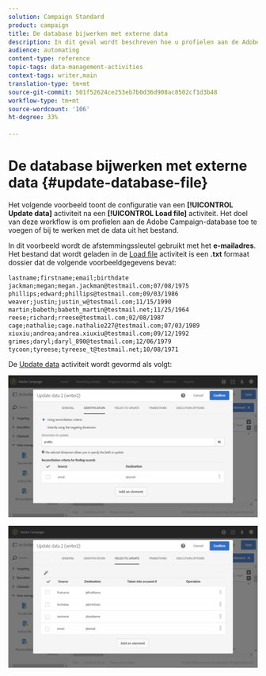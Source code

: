 ```yaml
---
solution: Campaign Standard
product: campaign
title: De database bijwerken met externe data
description: In dit geval wordt beschreven hoe u profielen aan de Adobe Campaign-database kunt toevoegen of bijwerken met de gegevens uit het bestand.
audience: automating
content-type: reference
topic-tags: data-management-activities
context-tags: writer,main
translation-type: tm+mt
source-git-commit: 501f52624ce253eb7b0d36d908ac8502cf1d3b48
workflow-type: tm+mt
source-wordcount: '106'
ht-degree: 33%

---
```



# De database bijwerken met externe data {#update-database-file}

Het volgende voorbeeld toont de configuratie van een **[!UICONTROL Update data]** activiteit na een **[!UICONTROL Load file]** activiteit. Het doel van deze workflow is om profielen aan de Adobe Campaign-database toe te voegen of bij te werken met de data uit het bestand.

In dit voorbeeld wordt de afstemmingssleutel gebruikt met het **e-mailadres**. Het bestand dat wordt geladen in de [Load file](../../automating/using/load-file.md) activiteit is een **.txt** formaat dossier dat de volgende voorbeeldgegevens bevat:

```
lastname;firstname;email;birthdate
jackman;megan;megan.jackman@testmail.com;07/08/1975
phillips;edward;phillips@testmail.com;09/03/1986
weaver;justin;justin_w@testmail.com;11/15/1990
martin;babeth;babeth_martin@testmail.net;11/25/1964
reese;richard;rreese@testmail.com;02/08/1987
cage;nathalie;cage.nathalie227@testmail.com;07/03/1989
xiuxiu;andrea;andrea.xiuxiu@testmail.com;09/12/1992
grimes;daryl;daryl_890@testmail.com;12/06/1979
tycoon;tyreese;tyreese_t@testmail.net;10/08/1971
```

De [Update data](../../automating/using/update-data.md) activiteit wordt gevormd als volgt:

![](assets/deduplication_example2_writer1.png)

![](assets/deduplication_example2_writer2.png)
